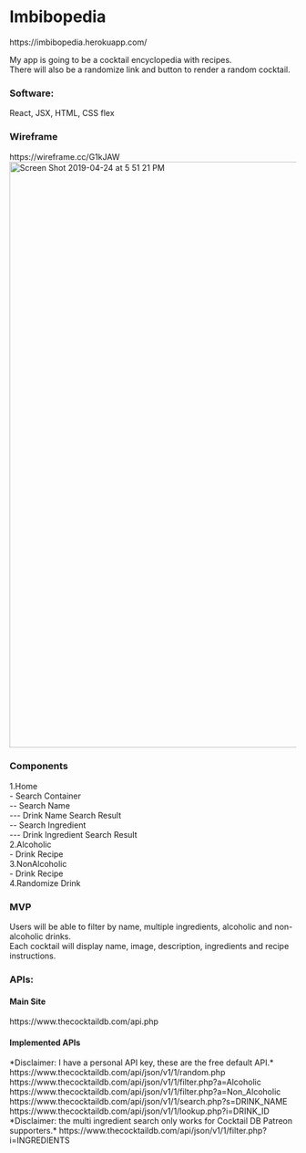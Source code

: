 <h1>Imbibopedia</h1>
https://imbibopedia.herokuapp.com/

My app is going to be a cocktail encyclopedia with recipes.<br /> 
There will also be a randomize link and button to render a random cocktail.<br />



<h3>Software:</h3>
React, JSX, HTML, CSS flex



<h3>Wireframe</h3>
https://wireframe.cc/G1kJAW
<img width="1026" alt="Screen Shot 2019-04-24 at 5 51 21 PM" src="https://user-images.githubusercontent.com/47368206/56696380-9e294b00-66b9-11e9-9128-8a1e839a6f44.png">




<h3>Components</h3>
1.Home<br/>
  - Search Container<br/>
    -- Search Name<br/>
     --- Drink Name Search Result<br/>
    -- Search Ingredient<br/>
     --- Drink Ingredient Search Result<br/>
2.Alcoholic<br/>
  - Drink Recipe</br>
3.NonAlcoholic<br/>
  - Drink Recipe<br/>
4.Randomize Drink<br/>



<h3>MVP</h3>
Users will be able to filter by name, multiple ingredients, alcoholic and non-alcoholic drinks.<br />
Each cocktail will display name, image, description, ingredients and recipe instructions.<br />
  
<h3>APIs:</h3>
<h4>Main Site</h4>
https://www.thecocktaildb.com/api.php
<h4>Implemented APIs</h4>
*Disclaimer: I have a personal API key, these are the free default API.*
https://www.thecocktaildb.com/api/json/v1/1/random.php<br />
https://www.thecocktaildb.com/api/json/v1/1/filter.php?a=Alcoholic<br />
https://www.thecocktaildb.com/api/json/v1/1/filter.php?a=Non_Alcoholic<br />
https://www.thecocktaildb.com/api/json/v1/1/search.php?s=DRINK_NAME<br />
https://www.thecocktaildb.com/api/json/v1/1/lookup.php?i=DRINK_ID<br />
*Disclaimer: the multi ingredient search only works for Cocktail DB Patreon supporters.*
https://www.thecocktaildb.com/api/json/v1/1/filter.php?i=INGREDIENTS<br />
